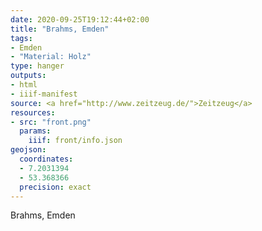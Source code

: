 ```yaml
---
date: 2020-09-25T19:12:44+02:00
title: "Brahms, Emden"
tags:
- Emden
- "Material: Holz"
type: hanger
outputs:
- html
- iiif-manifest
source: <a href="http://www.zeitzeug.de/">Zeitzeug</a>
resources:
- src: "front.png"
  params:
    iiif: front/info.json
geojson:
  coordinates:
  - 7.2031394
  - 53.368366
  precision: exact
---
```

Brahms, Emden
